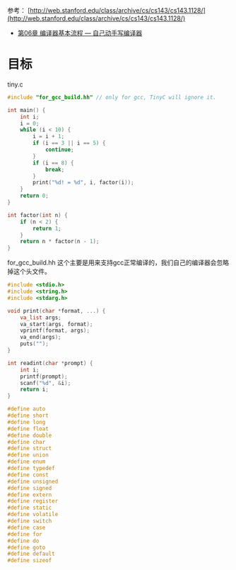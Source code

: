 参考：
[http://web.stanford.edu/class/archive/cs/cs143/cs143.1128/](http://web.stanford.edu/class/archive/cs/cs143/cs143.1128/)
- [第06章 编译器基本流程 — 自己动手写编译器](https://pandolia.net/tinyc/ch6_compiler_overview.html)
# 目标

tiny.c
```c
#include "for_gcc_build.hh" // only for gcc, TinyC will ignore it.

int main() {
    int i;
    i = 0;
    while (i < 10) {
        i = i + 1;
        if (i == 3 || i == 5) {
            continue;
        }
        if (i == 8) {
            break;
        }
        print("%d! = %d", i, factor(i));
    }
    return 0;
}

int factor(int n) {
    if (n < 2) {
        return 1;
    }
    return n * factor(n - 1);
}
```

for_gcc_build.hh
这个主要是用来支持gcc正常编译的，我们自己的编译器会忽略掉这个头文件。
```c
#include <stdio.h>
#include <string.h>
#include <stdarg.h>

void print(char *format, ...) {
    va_list args;
    va_start(args, format);
    vprintf(format, args);
    va_end(args);
    puts("");
}

int readint(char *prompt) {
    int i;
    printf(prompt);
    scanf("%d", &i);
    return i;
}

#define auto
#define short
#define long
#define float
#define double
#define char
#define struct
#define union
#define enum
#define typedef
#define const
#define unsigned
#define signed
#define extern
#define register
#define static
#define volatile
#define switch
#define case
#define for
#define do
#define goto
#define default
#define sizeof
```